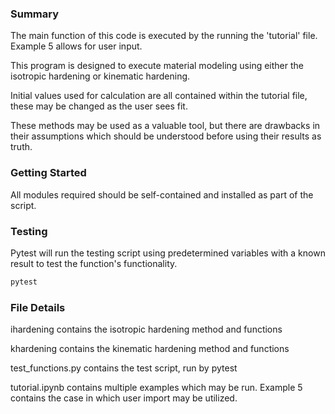 ### Summary
The main function of this code is executed by the running the 'tutorial' file. Example 5 allows for user input. 

This program is designed to execute material modeling using either the isotropic hardening or kinematic hardening.

Initial values used for calculation are all contained within the tutorial file, these may be changed as the user sees fit. 

These methods may be used as a valuable tool, but there are drawbacks in their assumptions which should be understood before using their results as truth. 

### Getting Started

All modules required should be self-contained and installed as part of the script.

### Testing

Pytest will run the testing script using predetermined variables with a known result to test the function's functionality. 
```bash
pytest
```


### File Details

ihardening contains the isotropic hardening method and functions

khardening contains the kinematic hardening method and functions

test_functions.py contains the test script, run by pytest

tutorial.ipynb contains multiple examples which may be run. Example 5 contains the case in which user import may be utilized. 
